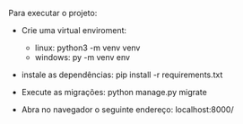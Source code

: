 
Para executar o projeto:

* Crie uma virtual enviroment:
    * linux: python3 -m venv venv
    * windows: py -m venv env
    
* instale as dependências:
    pip install -r requirements.txt
  
* Execute as migrações:
    python manage.py migrate
  
* Abra no navegador o seguinte endereço:
    localhost:8000/
